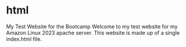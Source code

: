 # html
My Test Website for the Bootcamp
Welcome to my test website for my Amazon Linux 2023 apache server.
This website is made up of a single index.html file.
